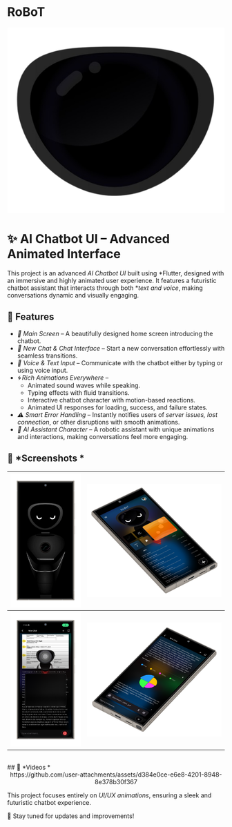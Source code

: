 # RoBoT
<p align="center"><img src="https://github.com/seifoueslati/RoBoT/blob/main/Files/logo.png" ></p>
 
# ✨ AI Chatbot UI – Advanced Animated Interface  

This project is an advanced *AI Chatbot UI* built using *Flutter, designed with an immersive and highly animated user experience. It features a futuristic chatbot assistant that interacts through both **text and voice*, making conversations dynamic and visually engaging.  

## 🚀 Features  

- *📱 Main Screen* – A beautifully designed home screen introducing the chatbot.  
- *💬 New Chat & Chat Interface* – Start a new conversation effortlessly with seamless transitions.  
- *🎤 Voice & Text Input* – Communicate with the chatbot either by typing or using voice input.  
- *🌀 Rich Animations Everywhere* –  
  - Animated sound waves while speaking.  
  - Typing effects with fluid transitions.  
  - Interactive chatbot character with motion-based reactions.  
  - Animated UI responses for loading, success, and failure states.  
- *⚠️ Smart Error Handling* – Instantly notifies users of *server issues, lost connection*, or other disruptions with smooth animations.  
- *🤖 AI Assistant Character* – A robotic assistant with unique animations and interactions, making conversations feel more engaging.  


## 📸 *Screenshots *  
<table>
  <tr>
 <th> <img src="https://github.com/seifoueslati/RoBoT/blob/main/Files/pic%20(3).png" ></th>
 <th>  <img src="https://github.com/seifoueslati/RoBoT/blob/main/Files/pic%20(8).png" ></th>
</tr>
 <tr>
   <th> <img src="https://github.com/seifoueslati/RoBoT/blob/main/Files/pic%20(15).png" ></th>
 <th><img src="https://github.com/seifoueslati/RoBoT/blob/main/Files/pic%20(10).png" ></th>

</tr>

</table>
<br>
## 📸 *Videos *  
<center>https://github.com/user-attachments/assets/d384e0ce-e6e8-4201-8948-8e378b30f367</center>
 

This project focuses entirely on *UI/UX animations*, ensuring a sleek and futuristic chatbot experience.  

🔗 Stay tuned for updates and improvements!
